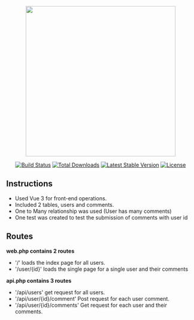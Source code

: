 <p align="center"><a href="https://laravel.com" target="_blank"><img src="https://raw.githubusercontent.com/laravel/art/master/logo-lockup/5%20SVG/2%20CMYK/1%20Full%20Color/laravel-logolockup-cmyk-red.svg" width="400"></a></p>

<p align="center">
<a href="https://travis-ci.org/laravel/framework"><img src="https://travis-ci.org/laravel/framework.svg" alt="Build Status"></a>
<a href="https://packagist.org/packages/laravel/framework"><img src="https://img.shields.io/packagist/dt/laravel/framework" alt="Total Downloads"></a>
<a href="https://packagist.org/packages/laravel/framework"><img src="https://img.shields.io/packagist/v/laravel/framework" alt="Latest Stable Version"></a>
<a href="https://packagist.org/packages/laravel/framework"><img src="https://img.shields.io/packagist/l/laravel/framework" alt="License"></a>
</p>

## Instructions
- Used Vue 3 for front-end operations.
- Included 2 tables, users and comments.
- One to Many relationship was used (User has many comments)
- One test was created to test the submission of comments with user id

## Routes
**web.php contains 2 routes**
- '/' loads the index page for all users.
- '/user/{id}' loads the single page for a single user and their comments

**api.php contains 3 routes**
- '/api/users' get request for all users.
- '/api/user/{id}/comment' Post request for each user comment.
- '/api/user/{id}/comments' Get request for each user and their comments.
